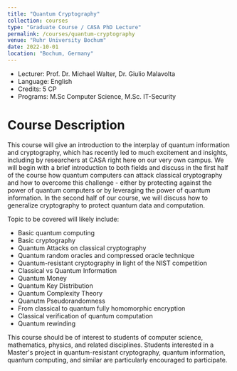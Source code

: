 ```yaml
---
title: "Quantum Cryptography"
collection: courses
type: "Graduate Course / CASA PhD Lecture"
permalink: /courses/quantum-cryptography
venue: "Ruhr University Bochum"
date: 2022-10-01
location: "Bochum, Germany"
---
```


* Lecturer: Prof. Dr. Michael Walter, Dr. Giulio Malavolta
* Language: English
* Credits: 5 CP
* Programs: M.Sc Computer Science, M.Sc. IT-Security


Course Description
======

This course will give an introduction to the interplay of quantum information and cryptography, which has recently led to much excitement and insights, including by researchers at CASA right here on our very own campus.
We will begin with a brief introduction to both fields and discuss in the first half of the course how quantum computers can attack classical cryptography and how to overcome this challenge - either by protecting against the power of quantum computers or by leveraging the power of quantum information.
In the second half of our course, we will discuss how to generalize cryptography to protect quantum data and computation.

Topic to be covered will likely include:

* Basic quantum computing
* Basic cryptography
* Quantum Attacks on classical cryptography
* Quantum random oracles and compressed oracle technique
* Quantum-resistant cryptography in light of the NIST competition
* Classical vs Quantum Information
* Quantum Money
* Quantum Key Distribution
* Quantum Complexity Theory
* Quanutm Pseudorandomness
* From classical to quantum fully homomorphic encryption
* Classical verification of quantum computation
* Quantum rewinding

This course should be of interest to students of computer science, mathematics, physics, and related disciplines.
Students interested in a Master's project in quantum-resistant cryptography, quantum information, quantum computing, and similar are particularly encouraged to participate.
